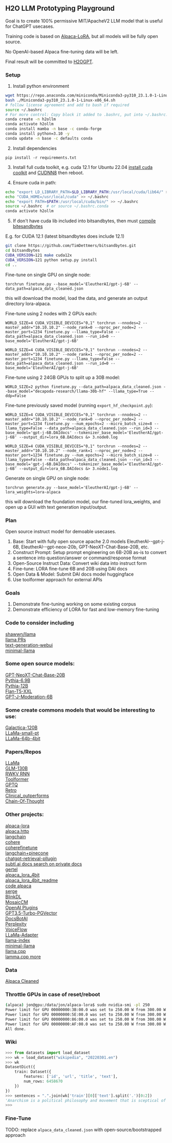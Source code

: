 ## H2O LLM Prototyping Playground

Goal is to create 100% permissive MIT/ApacheV2 LLM model that is useful for ChatGPT usecases.

Training code is based on [Alpaca-LoRA](https://github.com/tloen/alpaca-lora/), but all models will be fully open source.

No OpenAI-based Alpaca fine-tuning data will be left.

Final result will be committed to [H2OGPT](https://github.com/h2oai/h2ogpt/).


### Setup

1. Install python environment

```bash
wget https://repo.anaconda.com/miniconda/Miniconda3-py310_23.1.0-1-Linux-x86_64.sh
bash ./Miniconda3-py310_23.1.0-1-Linux-x86_64.sh
# follow license agreement and add to bash if required
source ~/.bashrc
# For more control: Copy block it added to .bashrc, put into ~/.bashrc.conda, then source ~/.bashrc.conda
conda create -n h2ollm
conda activate h2ollm
conda install mamba -n base -c conda-forge
conda install python=3.10 -y
conda update -n base -c defaults conda
```

2. Install dependencies

```
pip install -r requirements.txt
```

3. Install full cuda toolkit, e.g. cuda 12.1 for Ubuntu 22.04 [install cuda coolkit](https://developer.nvidia.com/cuda-downloads?target_os=Linux&target_arch=x86_64&Distribution=Ubuntu&target_version=22.04&target_type=deb_local) and [CUDNN8](https://developer.nvidia.com/downloads/compute/cudnn/secure/8.8.1/local_installers/12.0/cudnn-local-repo-ubuntu2204-8.8.1.3_1.0-1_amd64.deb/) then reboot.

4. Ensure cuda in path:

```bash
echo "export LD_LIBRARY_PATH=$LD_LIBRARY_PATH:/usr/local/cuda/lib64/" >> ~/.bashrc
echo "CUDA_HOME=/usr/local/cuda" >> ~/.bashrc
echo "export PATH=$PATH:/usr/local/cuda/bin/" >> ~/.bashrc
source ~/.bashrc  # or source ~/.bashrc.conda
conda activate h2ollm
```

5. If don't have cuda lib included into bitsandbytes, then must [compile bitesandbytes](https://github.com/TimDettmers/bitsandbytes/blob/main/compile_from_source.md)

E.g. for CUDA 12.1 (latest bitsandbytes does include 12.1)
```bash
git clone https://github.com/TimDettmers/bitsandbytes.git
cd bitsandbytes
CUDA_VERSION=121 make cuda12x
CUDA_VERSION=121 python setup.py install
cd ..
```

Fine-tune on single GPU on single node:
```
torchrun finetune.py --base_model='EleutherAI/gpt-j-6B' --data_path=alpaca_data_cleaned.json 
```
this will download the model, load the data, and generate an output directory lora-alpaca.

Fine-tune using 2 nodes with 2 GPUs each:
```
WORLD_SIZE=4 CUDA_VISIBLE_DEVICES="0,1" torchrun --nnodes=2 --master_addr="10.10.10.2" --node_rank=0 --nproc_per_node=2 --master_port=1234 finetune.py --llama_type=False --data_path=alpaca_data_cleaned.json --run_id=0 --base_model='EleutherAI/gpt-j-6B'

WORLD_SIZE=4 CUDA_VISIBLE_DEVICES="0,1" torchrun --nnodes=2 --master_addr="10.10.10.2" --node_rank=1 --nproc_per_node=2 --master_port=1234 finetune.py --llama_type=False --data_path=alpaca_data_cleaned.json --run_id=0 --base_model='EleutherAI/gpt-j-6B'
```

Fine-tune using 2 24GB GPUs to split up a 30B model:
```
WORLD_SIZE=2 python finetune.py --data_path=alpaca_data_cleaned.json --base_model="decapoda-research/llama-30b-hf" --llama_type=True --ddp=False
```

Fine-tune previously saved model (running `export_hf_checkpoint.py`):
```
WORLD_SIZE=4 CUDA_VISIBLE_DEVICES="0,1" torchrun --nnodes=2 --master_addr="10.10.10.2" --node_rank=0 --nproc_per_node=2 --master_port=1234 finetune.py --num_epochs=2 --micro_batch_size=8 --llama_type=False --data_path=alpaca_data_cleaned.json --run_id=3 --base_model='gpt-j-6B.DAIdocs' --tokenizer_base_model='EleutherAI/gpt-j-6B' --output_dir=lora_6B.DAIdocs &> 3.node0.log

WORLD_SIZE=4 CUDA_VISIBLE_DEVICES="0,1" torchrun --nnodes=2 --master_addr="10.10.10.2" --node_rank=1 --nproc_per_node=2 --master_port=1234 finetune.py --num_epochs=2 --micro_batch_size=8 --llama_type=False --data_path=alpaca_data_cleaned.json --run_id=3 --base_model='gpt-j-6B.DAIdocs' --tokenizer_base_model='EleutherAI/gpt-j-6B' --output_dir=lora_6B.DAIdocs &> 3.node1.log
```

Generate on single GPU on single node:
```
torchrun generate.py --base_model='EleutherAI/gpt-j-6B' --lora_weights=lora-alpaca
```
this will download the foundation model, our fine-tuned lora_weights, and open up a GUI with text generation input/output.


### Plan
Open source instruct model for demoable usecases.
1. Base: Start with fully open source apache 2.0 models EleutherAI--gpt-j-6B, EleutherAI--gpt-neox-20b, 
GPT-NeoXT-Chat-Base-20B, etc. 
2. Construct Prompt: Setup prompt engineering on 6B-20B as-is to convert a sentence into question/answer or command/response format 
3. Open-Source Instruct Data: Convert wiki data into instruct form
4. Fine-tune: LORA fine-tune 6B and 20B using DAI docs
5. Open Data & Model: Submit DAI docs model huggingface
6. Use toolformer approach for external APIs

### Goals
1. Demonstrate fine-tuning working on some existing corpus
2. Demonstrate efficiency of LORA for fast and low-memory fine-tuning


### Code to consider including
[shawwn/llama](https://github.com/shawwn/llama/commit/40d99d329a5e38d85904d3a6519c54e6dd6ee9e1)<br />
[llama PRs](https://github.com/facebookresearch/llama/pulls)<br />
[text-generation-webui](https://github.com/oobabooga/text-generation-webui)<br />
[minimal-llama](https://github.com/zphang/minimal-llama/)

### Some open source models:
[GPT-NeoXT-Chat-Base-20B](https://huggingface.co/togethercomputer/GPT-NeoXT-Chat-Base-20B/tree/main)<br />
[Pythia-6.9B](https://huggingface.co/EleutherAI/pythia-6.9b)<br />
[Pythia-12B](https://huggingface.co/EleutherAI/neox-ckpt-pythia-12b)<br />
[Flan-T5-XXL](https://huggingface.co/google/flan-t5-xxl)<br />
[GPT-J-Moderation-6B](https://huggingface.co/togethercomputer/GPT-JT-Moderation-6B)

### Some create commons models that would be interesting to use:
[Galactica-120B](https://huggingface.co/facebook/galactica-120b)<br />
[LLaMa-small-pt](https://huggingface.co/decapoda-research/llama-smallint-pt)<br />
[LLaMa-64b-4bit](https://huggingface.co/maderix/llama-65b-4bit/tree/main)<br />

### Papers/Repos
[LLaMa](https://arxiv.org/abs/2302.13971)<br />
[GLM-130B](https://github.com/THUDM/GLM-130B)<br />
[RWKV RNN](https://github.com/BlinkDL/RWKV-LM)<br />
[Toolformer](https://arxiv.org/abs/2302.04761)<br />
[GPTQ](https://github.com/qwopqwop200/GPTQ-for-LLaMa)<br />
[Retro](https://www.deepmind.com/publications/improving-language-models-by-retrieving-from-trillions-of-tokens)<br />
[Clinical_outperforms](https://arxiv.org/abs/2302.08091)<br />
[Chain-Of-Thought](https://github.com/amazon-science/mm-cot)

### Other projects:
[alpaca-lora](https://github.com/h2oai/alpaca-lora)<br />
[alpaca.http](https://github.com/Nuked88/alpaca.http)<br />
[langchain](https://python.langchain.com/en/latest/)<br />
[cohere](https://cohere.io/)<br />
[coherefinetune](https://docs.cohere.ai/reference/finetune)<br />
[langchain+pinecone](https://www.youtube.com/watch?v=nMniwlGyX-c)<br />
[chatgpt-retrieval-pllugin](https://github.com/openai/chatgpt-retrieval-plugin)<br />
[subtl.ai docs search on private docs](https://www.subtl.ai/)<br />
[gertel](https://gretel.ai/)<br />
[alpaca_lora_4bit](https://github.com/johnsmith0031/alpaca_lora_4bit)<br />
[alpaca_lora_4bit_readme](https://github.com/s4rduk4r/alpaca_lora_4bit_readme)<br />
[code alpaca](https://github.com/sahil280114/codealpaca)<br />
[serge](https://github.com/nsarrazin/serge)<br />
[BlinkDL](https://huggingface.co/spaces/BlinkDL/ChatRWKV-gradio)<br />
[MosaicCM](https://github.com/mosaicml/examples#large-language-models-llms)<br />
[OpenAI Plugins](https://openai.com/blog/chatgpt-plugins)<br />
[GPT3.5-Turbo-PGVector](https://github.com/gannonh/gpt3.5-turbo-pgvector)<br />
[DocsBotAI](https://docsbot.ai/)<br />
[Perplexity](https://www.perplexity.ai/)<br />
[VoiceFlow](https://www.voiceflow.com/)<br />
[LLaMa-Adapter](https://github.com/ZrrSkywalker/LLaMA-Adapter)<br />
[llama-index](https://github.com/jerryjliu/llama_index)<br />
[minimal-llama](https://github.com/zphang/minimal-llama/)<br />
[llama.cpp](https://github.com/ggerganov/llama.cpp)<br />
[lamma.cpp more](https://til.simonwillison.net/llms/llama-7b-m2)<br />

### Data
[Alpaca Cleaned](https://github.com/gururise/AlpacaDataCleaned)

### Throttle GPUs in case of reset/reboot

```bash
(alpaca) jon@gpu:/data/jon/alpaca-lora$ sudo nvidia-smi -pl 250
Power limit for GPU 00000000:3B:00.0 was set to 250.00 W from 300.00 W.
Power limit for GPU 00000000:5E:00.0 was set to 250.00 W from 300.00 W.
Power limit for GPU 00000000:86:00.0 was set to 250.00 W from 300.00 W.
Power limit for GPU 00000000:AF:00.0 was set to 250.00 W from 300.00 W.
All done.
```

### Wiki

```python
>>> from datasets import load_dataset
>>> wk = load_dataset("wikipedia", "20220301.en")
>>> wk
DatasetDict({
    train: Dataset({
        features: ['id', 'url', 'title', 'text'],
        num_rows: 6458670
    })
})
>>> sentences = ".".join(wk['train'][0]['text'].split('.')[0:2])
'Anarchism is a political philosophy and movement that is sceptical of authority and rejects all involuntary, coercive forms of hierarchy. Anarchism calls for the abolition of the state, which it holds to be unnecessary, undesirable, and harmful'
>>> 
```

### Fine-Tune

TODO: replace `alpaca_data_cleaned.json` with open-source/bootstrapped approach



